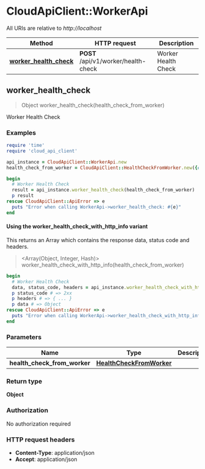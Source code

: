 # CloudApiClient::WorkerApi

All URIs are relative to *http://localhost*

| Method | HTTP request | Description |
| ------ | ------------ | ----------- |
| [**worker_health_check**](WorkerApi.md#worker_health_check) | **POST** /api/v1/worker/health-check | Worker Health Check |


## worker_health_check

> Object worker_health_check(health_check_from_worker)

Worker Health Check

### Examples

```ruby
require 'time'
require 'cloud_api_client'

api_instance = CloudApiClient::WorkerApi.new
health_check_from_worker = CloudApiClient::HealthCheckFromWorker.new({environment_id: 'environment_id_example', execution_id: 'execution_id_example', message: 'message_example'}) # HealthCheckFromWorker | 

begin
  # Worker Health Check
  result = api_instance.worker_health_check(health_check_from_worker)
  p result
rescue CloudApiClient::ApiError => e
  puts "Error when calling WorkerApi->worker_health_check: #{e}"
end
```

#### Using the worker_health_check_with_http_info variant

This returns an Array which contains the response data, status code and headers.

> <Array(Object, Integer, Hash)> worker_health_check_with_http_info(health_check_from_worker)

```ruby
begin
  # Worker Health Check
  data, status_code, headers = api_instance.worker_health_check_with_http_info(health_check_from_worker)
  p status_code # => 2xx
  p headers # => { ... }
  p data # => Object
rescue CloudApiClient::ApiError => e
  puts "Error when calling WorkerApi->worker_health_check_with_http_info: #{e}"
end
```

### Parameters

| Name | Type | Description | Notes |
| ---- | ---- | ----------- | ----- |
| **health_check_from_worker** | [**HealthCheckFromWorker**](HealthCheckFromWorker.md) |  |  |

### Return type

**Object**

### Authorization

No authorization required

### HTTP request headers

- **Content-Type**: application/json
- **Accept**: application/json

